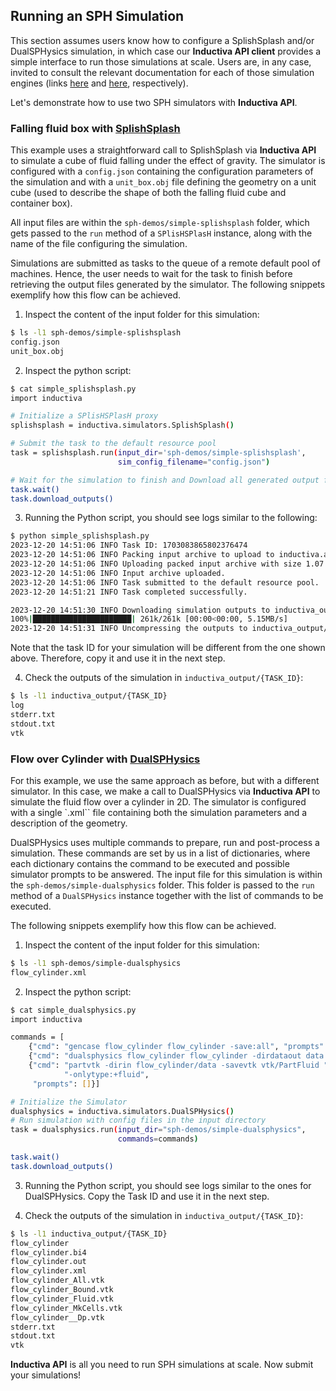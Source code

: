 ## Running an SPH Simulation

This section assumes users know how to configure a SplishSplash and/or DualSPHysics
simulation, in which case our **Inductiva API client** provides a simple interface to run
those simulations at scale. Users are, in any case, invited to consult the relevant documentation
for each of those simulation engines (links
[here](https://github.com/InteractiveComputerGraphics/SPlisHSPlasH) and
[here](https://github.com/DualSPHysics/DualSPHysics), respectively). 

Let's demonstrate how to use two SPH simulators with **Inductiva API**.

### Falling fluid box with [SplishSplash](https://github.com/InteractiveComputerGraphics/SPlisHSPlasH)

This example uses a straightforward call to SplishSplash via **Inductiva API**
to simulate a cube of fluid falling under the effect of gravity.
The simulator is configured with a `config.json` containing the configuration parameters
of the simulation and with a `unit_box.obj` file defining the geometry on a unit cube (used
to describe the shape of both the falling fluid cube and container box).

All input files are within the `sph-demos/simple-splishsplash` folder, which gets passed to the
`run` method of a `SPlisHSPlasH` instance, along with the name of the
file configuring the simulation.

Simulations are submitted as tasks to the queue of a remote default pool of machines.
Hence, the user needs to wait for the task to finish before retrieving the output files generated by the simulator. The following snippets exemplify how this flow can be achieved.

1. Inspect the content of the input folder for this simulation:

```bash
$ ls -l1 sph-demos/simple-splishsplash
config.json
unit_box.obj
```

2. Inspect the python script:

```bash
$ cat simple_splishsplash.py
import inductiva

# Initialize a SPlisHSPlasH proxy
splishsplash = inductiva.simulators.SplishSplash()

# Submit the task to the default resource pool
task = splishsplash.run(input_dir='sph-demos/simple-splishsplash',
                        sim_config_filename="config.json")

# Wait for the simulation to finish and Download all generated output files
task.wait()
task.download_outputs()
```

3. Running the Python script, you should see logs similar to the following:

```bash
$ python simple_splishsplash.py
2023-12-20 14:51:06 INFO Task ID: 1703083865802376474
2023-12-20 14:51:06 INFO Packing input archive to upload to inductiva.ai.
2023-12-20 14:51:06 INFO Uploading packed input archive with size 1.07 KB.
2023-12-20 14:51:06 INFO Input archive uploaded.
2023-12-20 14:51:06 INFO Task submitted to the default resource pool.
2023-12-20 14:51:21 INFO Task completed successfully.

2023-12-20 14:51:30 INFO Downloading simulation outputs to inductiva_output/1703083865802376474/output.zip.
100%|██████████████████████| 261k/261k [00:00<00:00, 5.15MB/s]
2023-12-20 14:51:31 INFO Uncompressing the outputs to inductiva_output/1703083865802376474.
```

Note that the task ID for your simulation will be different from the one shown above.
Therefore, copy it and use it in the next step.

4. Check the outputs of the simulation in `inductiva_output/{TASK_ID}`:

```bash
$ ls -l1 inductiva_output/{TASK_ID}
log
stderr.txt
stdout.txt
vtk
```

### Flow over Cylinder with [DualSPHysics](https://github.com/DualSPHysics/DualSPHysics)

For this example, we use the same approach as before, but with a different simulator.
In this case, we make a call to DualSPHysics via **Inductiva API** to simulate the 
fluid flow over a cylinder in 2D. The simulator is configured with a single `.xml``
file containing both the simulation parameters and a description of the geometry.

DualSPHysics uses multiple commands to prepare, run and post-process a simulation.
These commands are set by us in a list of dictionaries, where each dictionary contains
the command to be executed and possible simulator prompts to be answered.
The input file for this simulation is within the `sph-demos/simple-dualsphysics` folder. This folder is passed to the `run` method of a `DualSPHysics` instance together with the list of commands to be executed.

The following snippets exemplify how this flow can be achieved.

1. Inspect the content of the input folder for this simulation:

```bash
$ ls -l1 sph-demos/simple-dualsphysics
flow_cylinder.xml
```

2. Inspect the python script:

```bash
$ cat simple_dualsphysics.py
import inductiva

commands = [
    {"cmd": "gencase flow_cylinder flow_cylinder -save:all", "prompts": []},
    {"cmd": "dualsphysics flow_cylinder flow_cylinder -dirdataout data -svres", "prompts":[]},
    {"cmd": "partvtk -dirin flow_cylinder/data -savevtk vtk/PartFluid " \
            "-onlytype:+fluid",
     "prompts": []}]

# Initialize the Simulator
dualsphysics = inductiva.simulators.DualSPHysics()
# Run simulation with config files in the input directory
task = dualsphysics.run(input_dir="sph-demos/simple-dualsphysics",
                        commands=commands)

task.wait()
task.download_outputs()
```

3. Running the Python script, you should see logs similar to the ones for DualSPHysics. Copy the Task ID and use it in the next step.

4. Check the outputs of the simulation in `inductiva_output/{TASK_ID}`:

```bash
$ ls -l1 inductiva_output/{TASK_ID}
flow_cylinder
flow_cylinder.bi4
flow_cylinder.out
flow_cylinder.xml
flow_cylinder_All.vtk
flow_cylinder_Bound.vtk
flow_cylinder_Fluid.vtk
flow_cylinder_MkCells.vtk
flow_cylinder__Dp.vtk
stderr.txt
stdout.txt
vtk
```


**Inductiva API** is all you need to run SPH simulations at scale.
Now submit your simulations!
